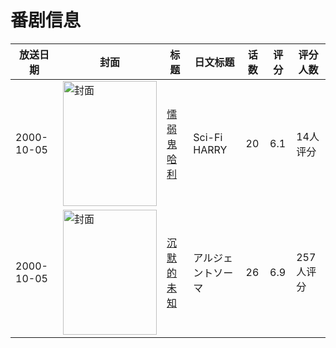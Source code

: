 # 番剧信息

|放送日期|封面|标题|日文标题|话数|评分|评分人数|
|---|---|---|---|---|---|---|
|2000-10-05|<img src="https://lain.bgm.tv/pic/cover/c/7f/16/1960_L8TPZ.jpg" alt="封面" style="width:150px;height:200px;object-fit:cover;">|[懦弱鬼哈利](https://bangumi.tv/subject/1960)|Sci-Fi HARRY|20|6.1|14人评分|
|2000-10-05|<img src="https://lain.bgm.tv/pic/cover/c/fe/ec/2440_9jM8b.jpg" alt="封面" style="width:150px;height:200px;object-fit:cover;">|[沉默的未知](https://bangumi.tv/subject/2440)|アルジェントソーマ|26|6.9|257人评分|
